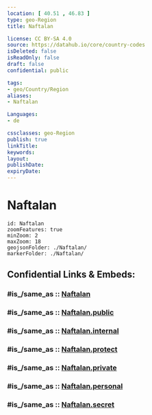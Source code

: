 ```yaml
---
location: [ 40.51 , 46.83 ] 
type: geo-Region
title: Naftalan

license: CC BY-SA 4.0
source: https://datahub.io/core/country-codes
isDeleted: false
isReadOnly: false
draft: false
confidential: public

tags:
- geo/Country/Region
aliases:
- Naftalan

Languages:
- de

cssclasses: geo-Region
publish: true
linkTitle: 
keywords: 
layout: 
publishDate: 
expiryDate: 
---
```


# Naftalan

```leaflet
id: Naftalan
zoomFeatures: true 
minZoom: 2 
maxZoom: 18
geojsonFolder: ./Naftalan/
markerFolder: ./Naftalan/
```


## Confidential Links & Embeds: 

### #is_/same_as :: [Naftalan](/_Standards/Earth/Continent/Asia/Asia~North~West/Azerbaijan/Regions~Azerbaijan/Ganja-Qazakh/counties~Ganja-Qazakh/Naftalan.md) 

### #is_/same_as :: [Naftalan.public](/_public/Earth/Continent/Asia/Asia~North~West/Azerbaijan/Regions~Azerbaijan/Ganja-Qazakh/counties~Ganja-Qazakh/Naftalan.public.md) 

### #is_/same_as :: [Naftalan.internal](/_internal/Earth/Continent/Asia/Asia~North~West/Azerbaijan/Regions~Azerbaijan/Ganja-Qazakh/counties~Ganja-Qazakh/Naftalan.internal.md) 

### #is_/same_as :: [Naftalan.protect](/_protect/Earth/Continent/Asia/Asia~North~West/Azerbaijan/Regions~Azerbaijan/Ganja-Qazakh/counties~Ganja-Qazakh/Naftalan.protect.md) 

### #is_/same_as :: [Naftalan.private](/_private/Earth/Continent/Asia/Asia~North~West/Azerbaijan/Regions~Azerbaijan/Ganja-Qazakh/counties~Ganja-Qazakh/Naftalan.private.md) 

### #is_/same_as :: [Naftalan.personal](/_personal/Earth/Continent/Asia/Asia~North~West/Azerbaijan/Regions~Azerbaijan/Ganja-Qazakh/counties~Ganja-Qazakh/Naftalan.personal.md) 

### #is_/same_as :: [Naftalan.secret](/_secret/Earth/Continent/Asia/Asia~North~West/Azerbaijan/Regions~Azerbaijan/Ganja-Qazakh/counties~Ganja-Qazakh/Naftalan.secret.md)

